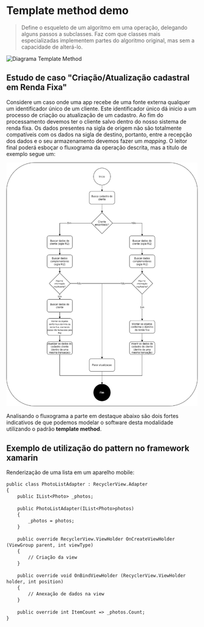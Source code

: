 
# Template method demo

> Define o esqueleto de um algoritmo em uma operação, delegando alguns passos a subclasses. Faz com que classes mais especializadas implementem partes do algoritmo original, mas sem a capacidade de alterá-lo.

![Diagrama Template Method](/docs/img/template-method-structure.png)

## Estudo de caso "Criação/Atualização cadastral em Renda Fixa"

Considere um caso onde uma app recebe de uma fonte externa qualquer um identificador único de um cliente. Este identificador único dá inicio a um processo de criação ou atualização de um cadastro. Ao fim do processamento devemos ter o cliente salvo dentro do nosso sistema de renda fixa. Os dados presentes na sigla de origem não são totalmente compatíveis com os dados na sigla de destino, portanto, entre a recepção dos dados e o seu armazenamento devemos fazer um *mapping*. O leitor final poderá esboçar o fluxograma da operação descrita, mas a titulo de exemplo segue um: 

![Fluxograma](/doc/img/fluxograma.png)

Analisando o fluxograma a parte em destaque abaixo são dois fortes indicativos de que podemos modelar o software desta modalidade utilizando o padrão **template method**.

## Exemplo de utilização do pattern no framework xamarin
Renderização de uma lista em um aparelho mobile:
```
public class PhotoListAdapter : RecyclerView.Adapter
{
    public IList<Photo> _photos;
    
    public PhotoListAdapter(IList<Photo>photos)
    {
        _photos = photos;
    }

    public override RecyclerView.ViewHolder OnCreateViewHolder (ViewGroup parent, int viewType)
    {
        // Criação da view
    }

    public override void OnBindViewHolder (RecyclerView.ViewHolder holder, int position)
    {
        // Anexação de dados na view
    }

    public override int ItemCount => _photos.Count;
}
```

